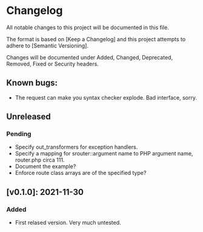 # Changelog

All notable changes to this project will be documented in this file.

The format is based on [Keep a Changelog] and this project attempts to adhere to [Semantic Versioning].

Changes will be documented under Added, Changed, Deprecated, Removed, Fixed or Security headers.

## Known bugs:
- The request can make you syntax checker explode. Bad interface, sorry.

## Unreleased
### Pending
- Specify out_transformers for exception handlers.
- Specify a mapping for srouter::argument name to PHP argument name, router.php circa 111.
- Document the example?
- Enforce route class arrays are of the specified type?

## [v0.1.0]: 2021-11-30
### Added
- First relased version. Very much untested.

